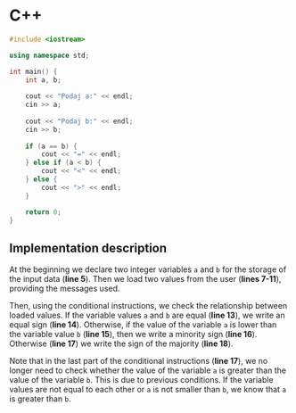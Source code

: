 # C++

```cpp
#include <iostream>

using namespace std;

int main() {
    int a, b;
    
    cout << "Podaj a:" << endl;
    cin >> a;
    
    cout << "Podaj b:" << endl;
    cin >> b;
    
    if (a == b) {
        cout << "=" << endl;
    } else if (a < b) {
        cout << "<" << endl;
    } else {
        cout << ">" << endl;
    }

    return 0;
}
```

## Implementation description

At the beginning we declare two integer variables `a` and `b` for the storage of the input data (**line 5**). Then we load two values ​​from the user (**lines 7-11**), providing the messages used.

Then, using the conditional instructions, we check the relationship between loaded values. If the variable values ​​`a` and `b` are equal (**line 13**), we write an equal sign (**line 14**). Otherwise, if the value of the variable `a` is lower than the variable value `b` (**line 15**), then we write a minority sign (**line 16**). Otherwise (**line 17**) we write the sign of the majority (**line 18**).

Note that in the last part of the conditional instructions (**line 17**), we no longer need to check whether the value of the variable `a` is greater than the value of the variable `b`. This is due to previous conditions. If the variable values ​​are not equal to each other or `a` is not smaller than `b`, we know that `a` is greater than `b`.



